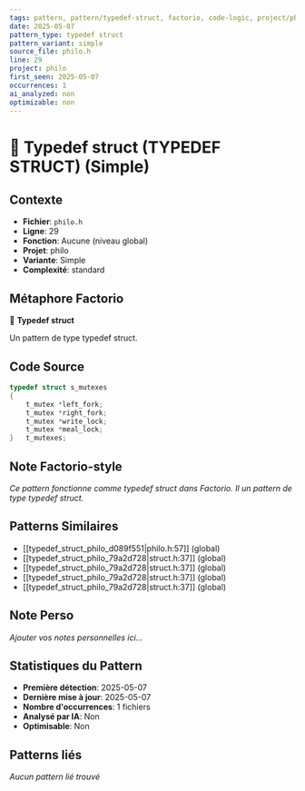 ```yaml
---
tags: pattern, pattern/typedef-struct, factorio, code-logic, project/philo, pattern/variant/simple
date: 2025-05-07
pattern_type: typedef struct
pattern_variant: simple
source_file: philo.h
line: 29
project: philo
first_seen: 2025-05-07
occurrences: 1
ai_analyzed: non
optimizable: non
---
```


# 🔧 Typedef struct (TYPEDEF STRUCT) (Simple)

## Contexte
- **Fichier**: `philo.h`
- **Ligne**: 29
- **Fonction**: Aucune (niveau global)
- **Projet**: philo
- **Variante**: Simple
- **Complexité**: standard

## Métaphore Factorio
🔧 **Typedef struct**

Un pattern de type typedef struct.

## Code Source
```c
typedef struct s_mutexes
{
	t_mutex	*left_fork;
	t_mutex	*right_fork;
	t_mutex	*write_lock;
	t_mutex	*meal_lock;
}	t_mutexes;
```

## Note Factorio-style
*Ce pattern fonctionne comme typedef struct dans Factorio. Il un pattern de type typedef struct.*

## Patterns Similaires
- [[typedef_struct_philo_d089f551|philo.h:57]] (global)
- [[typedef_struct_philo_79a2d728|struct.h:37]] (global)
- [[typedef_struct_philo_79a2d728|struct.h:37]] (global)
- [[typedef_struct_philo_79a2d728|struct.h:37]] (global)
- [[typedef_struct_philo_79a2d728|struct.h:37]] (global)

## Note Perso
*Ajouter vos notes personnelles ici...*

## Statistiques du Pattern
- **Première détection**: 2025-05-07
- **Dernière mise à jour**: 2025-05-07
- **Nombre d'occurrences**: 1 fichiers
- **Analysé par IA**: Non
- **Optimisable**: Non

## Patterns liés
*Aucun pattern lié trouvé*

